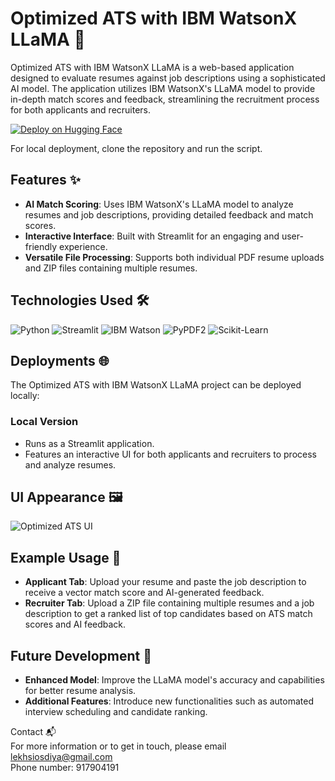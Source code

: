 # Optimized ATS with IBM WatsonX LLaMA 📄

Optimized ATS with IBM WatsonX LLaMA is a web-based application designed to evaluate resumes against job descriptions using a sophisticated AI model. The application utilizes IBM WatsonX's LLaMA model to provide in-depth match scores and feedback, streamlining the recruitment process for both applicants and recruiters.

[![Deploy on Hugging Face](https://img.shields.io/badge/Deploy-Hugging%20Face-ffd500?style=for-the-badge&logo=huggingface&logoColor=white)](https://huggingface.co/spaces/lekhsisodiya/LATENT_5XX)

For local deployment, clone the repository and run the script.

## Features ✨

- **AI Match Scoring**: Uses IBM WatsonX's LLaMA model to analyze resumes and job descriptions, providing detailed feedback and match scores.
- **Interactive Interface**: Built with Streamlit for an engaging and user-friendly experience.
- **Versatile File Processing**: Supports both individual PDF resume uploads and ZIP files containing multiple resumes.

## Technologies Used 🛠️

![Python](https://img.shields.io/badge/Python-3776AB?style=for-the-badge&logo=python&logoColor=white)
![Streamlit](https://img.shields.io/badge/Streamlit-FF4B4B?style=for-the-badge&logo=streamlit&logoColor=white)
![IBM Watson](https://img.shields.io/badge/IBM%20Watson-1F70C1?style=for-the-badge&logo=ibm&logoColor=white)
![PyPDF2](https://img.shields.io/badge/PyPDF2-000000?style=for-the-badge&logo=python&logoColor=white)
![Scikit-Learn](https://img.shields.io/badge/Scikit--Learn-F7931E?style=for-the-badge&logo=scikit-learn&logoColor=white)

## Deployments 🌐

The Optimized ATS with IBM WatsonX LLaMA project can be deployed locally:

### Local Version
- Runs as a Streamlit application.
- Features an interactive UI for both applicants and recruiters to process and analyze resumes.

## UI Appearance 🖼️

![Optimized ATS UI](https://github.com/lekh-ai/Optimized-ATS/blob/main/static/images/Optimized-ATS_UI.png)

## Example Usage 🧪

- **Applicant Tab**: Upload your resume and paste the job description to receive a vector match score and AI-generated feedback.
- **Recruiter Tab**: Upload a ZIP file containing multiple resumes and a job description to get a ranked list of top candidates based on ATS match scores and AI feedback.

## Future Development 🚀

- **Enhanced Model**: Improve the LLaMA model's accuracy and capabilities for better resume analysis.
- **Additional Features**: Introduce new functionalities such as automated interview scheduling and candidate ranking.

Contact 📬  
For more information or to get in touch, please email lekhsiosdiya@gmail.com  
Phone number: 917904191
